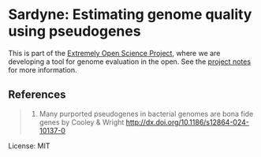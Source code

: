 # Sardyne: Estimating genome quality using pseudogenes

This is part of the [Extremely Open Science Project](https://www.big-data-biology.org/extremely-open-science/), where we are developing a tool for genome evaluation in the open. See the [project notes](https://github.com/BigDataBiology/sardyne/blob/main/notes/stream-notes.md#2024-04-06) for more information.


## References

>  1. Many purported pseudogenes in bacterial genomes are bona fide genes by Cooley & Wright
>  http://dx.doi.org/10.1186/s12864-024-10137-0


License: MIT
